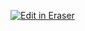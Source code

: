<p><a target="_blank" href="https://app.eraser.io/workspace/DhP1ooQBW592bkevNT9e" id="edit-in-eraser-github-link"><img alt="Edit in Eraser" src="https://firebasestorage.googleapis.com/v0/b/second-petal-295822.appspot.com/o/images%2Fgithub%2FOpen%20in%20Eraser.svg?alt=media&amp;token=968381c8-a7e7-472a-8ed6-4a6626da5501"></a></p>




<!--- Eraser file: https://app.eraser.io/workspace/DhP1ooQBW592bkevNT9e --->